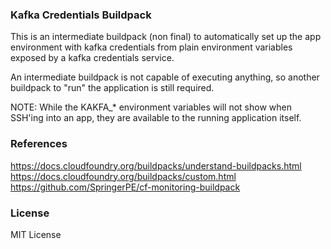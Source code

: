 ### Kafka Credentials Buildpack
This is an intermediate buildpack (non final) to automatically set up the app environment with kafka credentials from
plain environment variables exposed by a kafka credentials service.

An intermediate buildpack is not capable of executing anything, so another buildpack to "run" the application is still required.

NOTE: While the KAKFA_* environment variables will not show when SSH'ing into an app, they are available to the running application itself.

### References
https://docs.cloudfoundry.org/buildpacks/understand-buildpacks.html
https://docs.cloudfoundry.org/buildpacks/custom.html
https://github.com/SpringerPE/cf-monitoring-buildpack

### License

MIT License